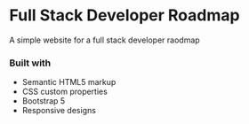 # Full Stack Developer Roadmap
A simple website for a full stack developer raodmap

### Built with
- Semantic HTML5 markup
- CSS custom properties
- Bootstrap 5
- Responsive designs
